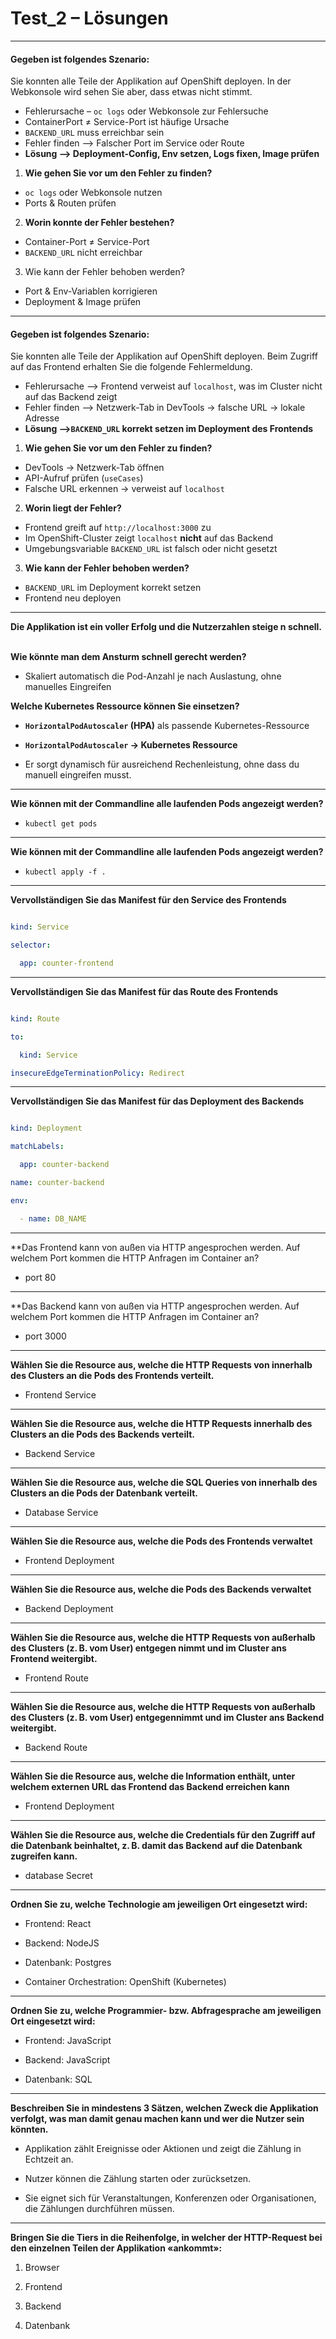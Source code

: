 # Test_2 – Lösungen

  
---
 

#### **Gegeben ist folgendes Szenario:**  

Sie konnten alle Teile der Applikation auf OpenShift deployen. In der Webkonsole wird sehen Sie aber, dass etwas nicht stimmt.
  
- Fehlerursache – `oc logs` oder Webkonsole zur Fehlersuche  
- ContainerPort ≠ Service-Port ist häufige Ursache  
- `BACKEND_URL` muss erreichbar sein  
- Fehler finden –> Falscher Port im Service oder Route  
- **Lösung –> Deployment-Config, Env setzen, Logs fixen, Image prüfen**


1. **Wie gehen Sie vor um den Fehler zu finden?**

- `oc logs` oder Webkonsole nutzen
- Ports & Routen prüfen

2. **Worin konnte der Fehler bestehen?**

- Container-Port ≠ Service-Port
- `BACKEND_URL` nicht erreichbar

3. Wie kann der Fehler behoben werden?

- Port & Env-Variablen korrigieren
- Deployment & Image prüfen

---


#### **Gegeben ist folgendes Szenario:**  

Sie konnten alle Teile der Applikation auf OpenShift deployen. Beim Zugriff auf das Frontend erhalten Sie die folgende Fehlermeldung.

  

- Fehlerursache –> Frontend verweist auf `localhost`, was im Cluster nicht auf das Backend zeigt 
- Fehler finden –> Netzwerk-Tab in DevTools → falsche URL → lokale Adresse  
- **Lösung –>`BACKEND_URL` korrekt setzen im Deployment des Frontends**


1. **Wie gehen Sie vor um den Fehler zu finden?**

- DevTools → Netzwerk-Tab öffnen
- API-Aufruf prüfen (`useCases`)
- Falsche URL erkennen → verweist auf `localhost`

2. **Worin liegt der Fehler?**

- Frontend greift auf `http://localhost:3000` zu
- Im OpenShift-Cluster zeigt `localhost` **nicht** auf das Backend
- Umgebungsvariable `BACKEND_URL` ist falsch oder nicht gesetzt

3. **Wie kann der Fehler behoben werden?**

- `BACKEND_URL` im Deployment korrekt setzen
- Frontend neu deployen
  

---


**Die Applikation ist ein voller Erfolg und die Nutzerzahlen steige n schnell.**  

**Wie könnte man dem Ansturm schnell gerecht werden?** 

- Skaliert automatisch die Pod-Anzahl je nach Auslastung, ohne manuelles Eingreifen

**Welche Kubernetes Ressource können Sie einsetzen?**

- **`HorizontalPodAutoscaler` (HPA)** als passende Kubernetes-Ressource

  
- **`HorizontalPodAutoscaler` → Kubernetes Ressource**  
- Er sorgt dynamisch für ausreichend Rechenleistung, ohne dass du manuell eingreifen musst.

  

---


**Wie können mit der Commandline alle laufenden Pods angezeigt werden?**

  

- `kubectl get pods`

  

---


**Wie können mit der Commandline alle laufenden Pods angezeigt werden?**

  

- `kubectl apply -f .`

  

---


**Vervollständigen Sie das Manifest für den Service des Frontends**

  

```yaml

kind: Service

selector:

  app: counter-frontend

```

  

---


**Vervollständigen Sie das Manifest für das Route des Frontends**

  

```yaml

kind: Route

to:

  kind: Service

insecureEdgeTerminationPolicy: Redirect

```

  

---

  
**Vervollständigen Sie das Manifest für das Deployment des Backends**

  

```yaml

kind: Deployment

matchLabels:

  app: counter-backend

name: counter-backend

env:

  - name: DB_NAME

```

  

---

**Das Frontend kann von außen via HTTP angesprochen werden. Auf welchem Port kommen die HTTP Anfragen im Container an?

  

- port 80

  

---

**Das Backend kann von außen via HTTP angesprochen werden. Auf welchem Port kommen die HTTP Anfragen im Container an?

  

- port 3000

  

---

**Wählen Sie die Resource aus, welche die HTTP Requests von innerhalb des Clusters an die Pods des Frontends verteilt.**

  

- Frontend Service

  

---

**Wählen Sie die Resource aus, welche die HTTP Requests innerhalb des Clusters an die Pods des Backends verteilt.**

  

- Backend Service

  

---

**Wählen Sie die Resource aus, welche die SQL Queries von innerhalb des Clusters an die Pods der Datenbank verteilt.**

  

- Database Service

  

---


**Wählen Sie die Resource aus, welche die Pods des Frontends verwaltet**

  

- Frontend Deployment

  

---


**Wählen Sie die Resource aus, welche die Pods des Backends verwaltet**

  

- Backend Deployment

  

---
 

**Wählen Sie die Resource aus, welche die HTTP Requests von außerhalb des Clusters (z. B. vom User) entgegen nimmt und im Cluster ans Frontend weitergibt.**

  

- Frontend Route

  

---


**Wählen Sie die Resource aus, welche die HTTP Requests von außerhalb des Clusters (z. B. vom User) entgegennimmt und im Cluster ans Backend weitergibt.**

  

- Backend Route

  

---


**Wählen Sie die Resource aus, welche die Information enthält, unter welchem externen URL das Frontend das Backend erreichen kann**

  

- Frontend Deployment

  

---


**Wählen Sie die Resource aus, welche die Credentials für den Zugriff auf die Datenbank beinhaltet, z. B. damit das Backend auf die Datenbank zugreifen kann.**

  

- database Secret

  

---


**Ordnen Sie zu, welche Technologie am jeweiligen Ort eingesetzt wird:**

  

- Frontend: React  

- Backend: NodeJS  

- Datenbank: Postgres  

- Container Orchestration: OpenShift (Kubernetes)

  

---


**Ordnen Sie zu, welche Programmier- bzw. Abfragesprache am jeweiligen Ort eingesetzt wird:**

  
- Frontend: JavaScript  

- Backend: JavaScript  

- Datenbank: SQL

  

---


**Beschreiben Sie in mindestens 3 Sätzen, welchen Zweck die Applikation verfolgt, was man damit genau machen kann und wer die Nutzer sein könnten.**


- Applikation zählt Ereignisse oder Aktionen und zeigt die Zählung in Echtzeit an.  

- Nutzer können die Zählung starten oder zurücksetzen.  

- Sie eignet sich für Veranstaltungen, Konferenzen oder Organisationen, die Zählungen durchführen müssen.

  

---

**Bringen Sie die Tiers in die Reihenfolge, in welcher der HTTP-Request bei den einzelnen Teilen der Applikation «ankommt»:**

  

1. Browser  

2. Frontend  

3. Backend  

4. Datenbank
